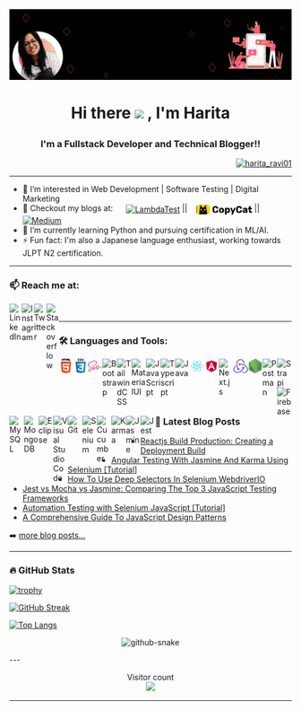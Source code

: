 <img src="https://github.com/harita-gr/harita-gr/blob/515154d4a32744ca34686b29df09093c3200d57c/banner.gif.gif" alt="Harita - Fullstack developer"/>

<h1 align="center">Hi there
  <span style="display: inline-block; margin-bottom: 5px;"><img src="https://media.giphy.com/media/hvRJCLFzcasrR4ia7z/giphy.gif" width="3%" /> </span>
  , I'm Harita
</h1>

<h3 align="center">I'm a Fullstack Developer and Technical Blogger!!</h3>
<p align="right"> <a href="https://twitter.com/harita_ravi01" target="blank"><img src="https://img.shields.io/twitter/follow/harita_ravi01?logo=twitter&style=for-the-badge" alt="harita_ravi01" /></a> </p>

---

- 👀 I’m interested in Web Development | Software Testing | Digital Marketing
- 🔭 Checkout my blogs at: &nbsp;&nbsp;&nbsp;&nbsp;
  [<img align="center" alt="LambdaTest" title="LambdaTest" width="100px" height="20px" src="https://iconape.com/wp-content/png_logo_vector/lambdatest-logo.png"/>](https://www.lambdatest.com/blog/author/haritaravindranath/) || &nbsp;&nbsp;
  [<img align="center" alt="Copycat" width="100px" height="20px" title="Copycat" src="https://github.com/harita-gr/harita-gr/blob/168f0a525b8d93f12f7679e9ae78024994dc641b/6120bd865c8d971592d7d18f_cat-logo_prev_ui.png"/>](https://www.copycat.dev/blog/author/harita/) || &nbsp;&nbsp;
  [<img align="center" alt="Medium" title="Medium" width="100px" height="15px" src="https://upload.vectorlogo.zone/logos/medium/images/77ebde58-1ffc-4da3-8097-ec8efa49c3db.svg"/>](https://haritaravindranath.medium.com/)
- 🌱 I’m currently learning Python and pursuing certification in ML/AI.
- ⚡ Fun fact:  I'm also a Japanese language enthusiast, working towards JLPT N2 certification.

---

### 📫 Reach me at:

[<img align="left" alt="LinkedIn" width="22px" src="https://www.svgrepo.com/show/157006/linkedin.svg" />](https://www.linkedin.com/in/harita-ravindranath/)
[<img align="left" alt="Instagram" width="22px" src="https://www.svgrepo.com/show/157806/instagram.svg" />](https://www.instagram.com/harrytoboso/)
[<img align="left" alt="Twitter" width="22px" src="https://www.svgrepo.com/show/349537/twitter.svg" />](https://twitter.com/harita_ravi01)
[<img align="left" alt="Stackoverflow" width="22px" src="https://www.svgrepo.com/show/349517/stackoverflow.svg" />](https://stackoverflow.com/users/13745388/harita-ravindranath)

<br />

---

### :hammer_and_wrench: Languages and Tools:

<img align="left"  title="HTML5" alt="HTML5" width="26px" src="https://raw.githubusercontent.com/github/explore/80688e429a7d4ef2fca1e82350fe8e3517d3494d/topics/html/html.png"/>
<img align="left" title="CSS3" alt="CSS3" width="26px" src="https://raw.githubusercontent.com/github/explore/80688e429a7d4ef2fca1e82350fe8e3517d3494d/topics/css/css.png"/>
<img align="left" title="Sass" alt="Sass" width="26px" src="https://raw.githubusercontent.com/github/explore/80688e429a7d4ef2fca1e82350fe8e3517d3494d/topics/sass/sass.png"/>
<img align="left" title="Bootstrap" alt="Bootstrap" width="26px" src="https://www.svgrepo.com/show/303293/bootstrap-4-logo.svg" />
<img align="left"  title="TailwindCSS" alt="TailwindCSS" width="26px" src="https://www.svgrepo.com/show/354431/tailwindcss-icon.svg" />
<img  align="left" title="MaterialUI" alt="MaterialUI" width="26px" src="https://www.svgrepo.com/show/354048/material-ui.svg" />

<img  align="left" title="JavaScript" alt="JavaScript" width="26px" src="https://www.svgrepo.com/show/303206/javascript-logo.svg" />

<img align="left" title="Typescript" alt="Typescript" width="26px" src="https://www.svgrepo.com/show/303600/typescript-logo.svg" />

<img align="left"  title="Java" alt="Java" width="26px" src="https://pics.freeicons.io/uploads/icons/png/378554371540553613-64.png" />

<img align="left" title="React" alt="React" width="26px" src="https://raw.githubusercontent.com/github/explore/80688e429a7d4ef2fca1e82350fe8e3517d3494d/topics/react/react.png" />
<img align="left" title="Angular" alt="Angular" width="26px" src="https://raw.githubusercontent.com/github/explore/80688e429a7d4ef2fca1e82350fe8e3517d3494d/topics/angular/angular.png" />
<img align="left" title="Next.js" alt="Next.js" width="26px" src="https://www.svgrepo.com/show/354113/nextjs-icon.svg" />
<img align="left" title="Redux" alt="Redux" width="26px" src="https://raw.githubusercontent.com/devicons/devicon/master/icons/redux/redux-original.svg" />

<img align="left" title="Node.js" alt="Node.js" width="26px" src="https://raw.githubusercontent.com/github/explore/80688e429a7d4ef2fca1e82350fe8e3517d3494d/topics/nodejs/nodejs.png" />
<img align="left" title="Postman" alt="Postman" width="26px" src="https://www.vectorlogo.zone/logos/getpostman/getpostman-icon.svg" />
<img align="left" title="Strapi" alt="Strapi" width="26px" src="https://www.svgrepo.com/show/354399/strapi-icon.svg" />
<img align="left" title="Firebase" alt="Firebase" width="26px" src="https://www.svgrepo.com/show/373595/firebase.svg" />

<img align="left" title="MySQL" alt="MySQL" width="26px" src="https://pics.freeicons.io/uploads/icons/png/4943187881553750385-64.png" />
<img align="left" title="MongoDB" alt="MongoDB" width="26px" src="https://www.svgrepo.com/show/331488/mongodb.svg" />

<img align="left" title="Eclipse" alt="Eclipse" width="26px" src="https://www.svgrepo.com/show/353685/eclipse-icon.svg" /> 
<img align="left" title="Visual Studio Code" alt="Visual Studio Code" width="26px" src="https://www.svgrepo.com/show/354522/visual-studio-code.svg" />

<img align="left" title="Git" alt="Git" width="26px" src="https://pics.freeicons.io/uploads/icons/png/9374299221540553610-64.png" />

<img align="left" title="Selenium" alt="Selenium" width="26px" src="https://pics.freeicons.io/uploads/icons/png/15484977381551942825-64.png" />
<img align="left" title="Cucumber" alt="Cucumber" width="26px" src="https://www.svgrepo.com/show/373538/cucumber.svg" />
<img align="left" title="Karma" alt="Karma" width="26px" src="https://www.svgrepo.com/show/373723/karma.svg" />

<img align="left" title="Jasmine" alt="Jasmine" width="26px" src="https://www.svgrepo.com/show/353922/jasmine.svg" /> 
<img align="left" title="Jest" alt="Jest" width="26px" src="https://www.svgrepo.com/show/373700/jest.svg" /> <br />

<br />

---

### 📕 Latest Blog Posts

- [Reactjs Build Production: Creating a Deployment Build](https://www.copycat.dev/blog/reactjs-build-production/)
- [Angular Testing With Jasmine And Karma Using Selenium [Tutorial]](https://www.lambdatest.com/blog/angular-testing-with-jasmine-and-karma/)
- [How To Use Deep Selectors In Selenium WebdriverIO](https://www.lambdatest.com/blog/selenium-with-java/)
- [Jest vs Mocha vs Jasmine: Comparing The Top 3 JavaScript Testing Frameworks](https://www.lambdatest.com/blog/jest-vs-mocha-vs-jasmine/)
- [Automation Testing with Selenium JavaScript [Tutorial]](https://www.lambdatest.com/blog/automation-testing-with-selenium-javascript/)
- [A Comprehensive Guide To JavaScript Design Patterns](https://www.lambdatest.com/blog/comprehensive-guide-to-javascript-design-patterns/)

➡️ [more blog posts...](https://www.lambdatest.com/blog/author/haritaravindranath/)

---

### :fire: GitHub Stats


[![trophy](https://github-profile-trophy.vercel.app/?username=harita-gr&theme=monokai)](https://github.com/ryo-ma/github-profile-trophy)

[![GitHub Streak](http://github-readme-streak-stats.herokuapp.com?user=harita-gr&theme=dark&background=000000)](https://git.io/streak-stats)

[![Top Langs](https://github-readme-stats.vercel.app/api/top-langs/?username=harita-gr&layout=compact&theme=vision-friendly-dark)](https://github.com/anuraghazra/github-readme-stats)

<p align="center"> 
<picture>
  <source media="(prefers-color-scheme: dark)" srcset="github-snake-dark.svg" />
  <source media="(prefers-color-scheme: light)" srcset="github-snake.svg" />
  <img alt="github-snake" src="github-snake.svg" />
</picture>
</p>
---

<p align="center"> 
  Visitor count<br>
  <img src="https://profile-counter.glitch.me/harita-gr/count.svg" />
</p>

---
